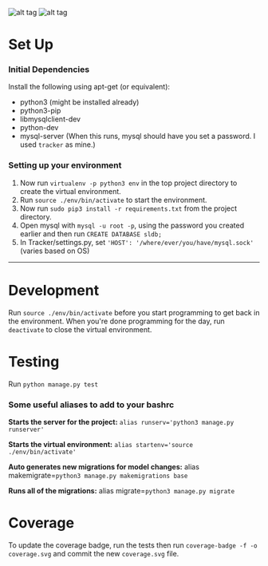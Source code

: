 ![alt tag](https://rawgit.com/ttsapakos/sl-timetracker/master/coverage.svg) ![alt tag](https://travis-ci.org/ttsapakos/sl-timetracker.svg?branch=master)

# Set Up

### Initial Dependencies

Install the following using apt-get (or equivalent):
* python3 (might be installed already)
* python3-pip
* libmysqlclient-dev
* python-dev
* mysql-server (When this runs, mysql should have you set a password. I used `tracker` as mine.)

### Setting up your environment

1. Now run `virtualenv -p python3 env` in the top project directory to create the virtual environment.
2. Run `source ./env/bin/activate` to start the environment.
3. Now run `sudo pip3 install -r requirements.txt` from the project directory.
4. Open mysql with `mysql -u root -p`, using the password you created earlier and then run `CREATE DATABASE sldb;`
5. In Tracker/settings.py, set `'HOST': '/where/ever/you/have/mysql.sock'` (varies based on OS)

---

# Development

Run `source ./env/bin/activate` before you start programming to get back in the environment.
When you're done programming for the day, run `deactivate` to close the virtual environment.

# Testing

Run `python manage.py test`

### Some useful aliases to add to your bashrc

**Starts the server for the project:**
`alias runserv='python3 manage.py runserver'`

**Starts the virtual environment:**
`alias startenv='source ./env/bin/activate'`

**Auto generates new migrations for model changes:**
alias makemigrate=`python3 manage.py makemigrations base`

**Runs all of the migrations:**
alias migrate=`python3 manage.py migrate`

# Coverage

To update the coverage badge, run the tests then run `coverage-badge -f -o coverage.svg` and commit the new `coverage.svg` file.

